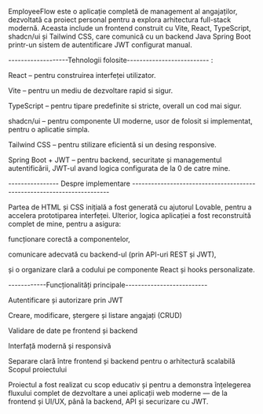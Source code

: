 

EmployeeFlow este o aplicație completă de management al angajaților, dezvoltată ca proiect personal pentru a explora arhitectura full-stack modernă.
Aceasta include un frontend construit cu Vite, React, TypeScript, shadcn/ui și Tailwind CSS, care comunică cu un backend Java Spring Boot printr-un sistem de autentificare JWT configurat manual.

-------------------Tehnologii folosite-------------------------- : 

React – pentru construirea interfeței utilizator.

Vite – pentru un mediu de dezvoltare rapid si sigur.

TypeScript – pentru tipare predefinite si stricte, overall un cod mai sigur.

shadcn/ui – pentru componente UI moderne, usor de folosit si implementat, pentru o aplicatie simpla.

Tailwind CSS – pentru stilizare eficientă si un desing responsive.

Spring Boot + JWT – pentru backend, securitate și managementul autentificării, JWT-ul avand logica configurata de la 0 de catre mine.

---------------- Despre implementare -----------------------------------------------------------------------

Partea de HTML și CSS inițială a fost generată cu ajutorul Lovable, pentru a accelera prototiparea interfeței.
Ulterior, logica aplicației a fost reconstruită complet de mine, pentru a asigura:

funcționare corectă a componentelor,

comunicare adecvată cu backend-ul (prin API-uri REST și JWT),

și o organizare clară a codului pe componente React și hooks personalizate.

------------Funcționalități principale--------------------------

Autentificare și autorizare prin JWT

Creare, modificare, ștergere și listare angajați (CRUD)

Validare de date pe frontend și backend

Interfață modernă și responsivă

Separare clară între frontend și backend pentru o arhitectură scalabilă
Scopul proiectului

Proiectul a fost realizat cu scop educativ și pentru a demonstra înțelegerea fluxului complet de dezvoltare a unei aplicații web moderne — de la frontend și UI/UX, până la backend, API și securizare cu JWT.
